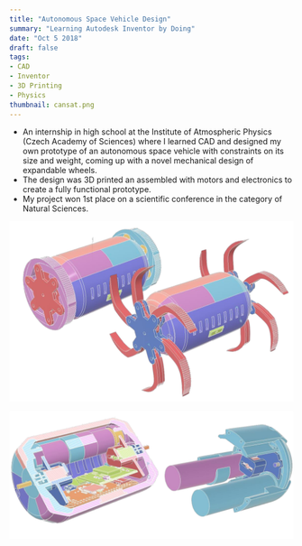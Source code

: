 ```yaml
---
title: "Autonomous Space Vehicle Design"
summary: "Learning Autodesk Inventor by Doing"
date: "Oct 5 2018"
draft: false
tags:
- CAD
- Inventor
- 3D Printing
- Physics
thumbnail: cansat.png
---
```

- An internship in high school at the Institute of Atmospheric Physics (Czech Academy of Sciences) where I learned CAD and designed my own prototype of an autonomous space vehicle with constraints on its size and weight, coming up with a novel mechanical design of expandable wheels.
- The design was 3D printed an assembled with motors and electronics to create a fully functional prototype.
- My project won 1st place on a scientific conference in the category of Natural Sciences.

![](cansat.png)

![](cansat_inside.png)
